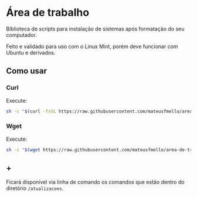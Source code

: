 # Área de trabalho

Bíblioteca de scripts para instalação de sistemas após formatação do seu computador.

Feito e validado para uso com o Linux Mint, porém deve funcionar com Ubuntu e derivados.

## Como usar

### Curl

Execute:

```bash
sh -c "$(curl -fsSL https://raw.githubusercontent.com/mateusfmello/area-de-trabalho/refs/heads/main/instalar)"
```

### Wget

Execute:

```bash
sh -c "$(wget https://raw.githubusercontent.com/mateusfmello/area-de-trabalho/refs/heads/main/instalar -O -)"
```

## +

Ficará disponível via linha de comando os comandos que estão dentro do diretório `/atualizacoes`.
